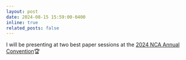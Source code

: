 ```yaml
---
layout: post
date: 2024-08-15 15:59:00-0400
inline: true
related_posts: false
---
```


I will be presenting at two best paper sessions at the [2024 NCA Annual Convention](https://www.natcom.org/convention):trophy:
